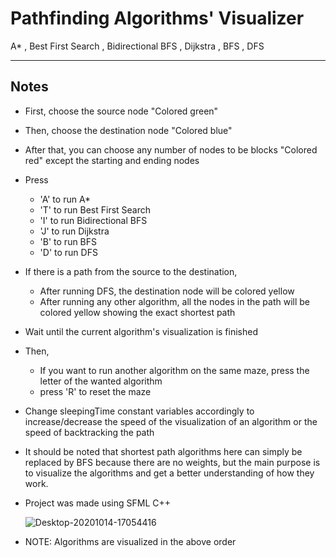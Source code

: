 # Pathfinding Algorithms' Visualizer
A* , Best First Search , Bidirectional BFS , Dijkstra , BFS , DFS 

---

## Notes 

* First, choose the source node "Colored green"
* Then, choose the destination node "Colored blue"
* After that, you can choose any number of nodes to be blocks "Colored red" except the starting and ending nodes
* Press
  * 'A' to run A* 
  * 'T' to run Best First Search
  * 'I' to run Bidirectional BFS
  * 'J' to run Dijkstra
  * 'B' to run BFS
  * 'D' to run DFS
* If there is a path from the source to the destination,
  * After running DFS, the destination node will be colored yellow
  * After running any other algorithm, all the nodes in the path will be colored yellow showing the exact shortest path
* Wait until the current algorithm's visualization is finished
* Then,
  * If you want to run another algorithm on the same maze, press the letter of the wanted algorithm
  * press 'R' to reset the maze
* Change sleepingTime constant variables accordingly to increase/decrease the speed of the visualization of an algorithm or the speed of backtracking the path
* It should be noted that shortest path algorithms here can simply be replaced by BFS because there are no weights, but the main purpose is to visualize the algorithms and get a better understanding of how they work.
* Project was made using SFML C++
  
  ![Desktop-20201014-17054416](https://user-images.githubusercontent.com/62825437/96009572-18670580-0e41-11eb-8485-cd166b8a6cc9.gif)
 
* NOTE: Algorithms are visualized in the above order

